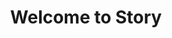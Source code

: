 ---
title: Welcome to Story
excerpt: ""
deprecated: false
hidden: false
metadata:
  title: ""
  description: ""
  robots: index
next:
  description: ""
---